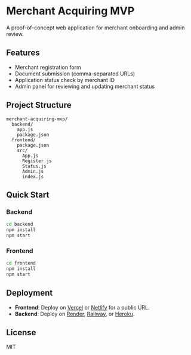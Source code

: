 # Merchant Acquiring MVP

A proof-of-concept web application for merchant onboarding and admin review.

## Features

- Merchant registration form
- Document submission (comma-separated URLs)
- Application status check by merchant ID
- Admin panel for reviewing and updating merchant status

## Project Structure

```
merchant-acquiring-mvp/
  backend/
    app.js
    package.json
  frontend/
    package.json
    src/
      App.js
      Register.js
      Status.js
      Admin.js
      index.js
```

## Quick Start

### Backend

```bash
cd backend
npm install
npm start
```

### Frontend

```bash
cd frontend
npm install
npm start
```

## Deployment

- **Frontend**: Deploy on [Vercel](https://vercel.com/) or [Netlify](https://netlify.com/) for a public URL.
- **Backend**: Deploy on [Render](https://render.com/), [Railway](https://railway.app/), or [Heroku](https://heroku.com/).

## License

MIT
